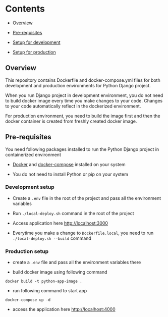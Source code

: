 # Contents

- [Overview](#overview)

- [Pre-requisites](#pre-requisites)

- [Setup for development](#development-setup)

- [Setup for production](#production-setup)

  

## Overview

This repository contains Dockerfile and docker-compose.yml files for both development and production environments for Python Django project.

When you run Django project in development environment, you do not need to build docker image every time you make changes to your code. Changes to your code automatically reflect in the dockerized environment.

For production environment, you need to build the image first and then the docker container is created from freshly created docker image.

## Pre-requisites

You need following packages installed to run the Python Django project in containerized environment

- [Docker](https://docs.docker.com/engine/install/) and [docker-compose](https://docs.docker.com/compose/install/) installed on your system

- You do not need to install Python or pip on your system

### Development setup

* Create a `.env` file in the root of the project and pass all the environment variables

* Run `./local-deploy.sh` command in the root of the project

* Access application here [http://localhost:3000](http://localhost:3000)

* Everytime you make a change to `Dockerfile.local`, you need to run `./local-deploy.sh --build` command

### Production setup

* create a `.env` file and pass all the environment variables there

* build docker image using following command

```docker build -t python-app-image .```

* run following command to start app

```docker-compose up -d```

* access the application here [http://localhost:4000](http://localhost:4000)
